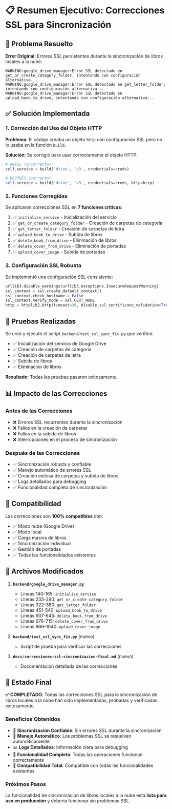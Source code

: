# 📋 Resumen Ejecutivo: Correcciones SSL para Sincronización

## 🎯 **Problema Resuelto**

**Error Original**: Errores SSL persistentes durante la sincronización de libros locales a la nube:
```
WARNING:google_drive_manager:Error SSL detectado en get_or_create_category_folder, intentando con configuración alternativa...
WARNING:google_drive_manager:Error SSL detectado en get_letter_folder, intentando con configuración alternativa...
WARNING:google_drive_manager:Error SSL detectado en upload_book_to_drive, intentando con configuración alternativa...
```

## ✅ **Solución Implementada**

### **1. Corrección del Uso del Objeto HTTP**
**Problema**: El código creaba un objeto `http` con configuración SSL pero no lo usaba en la función `build`.

**Solución**: Se corrigió para usar correctamente el objeto HTTP:
```python
# ANTES (incorrecto)
self.service = build('drive', 'v3', credentials=creds)

# DESPUÉS (correcto)
self.service = build('drive', 'v3', credentials=creds, http=http)
```

### **2. Funciones Corregidas**
Se aplicaron correcciones SSL en **7 funciones críticas**:

1. ✅ `initialize_service` - Inicialización del servicio
2. ✅ `get_or_create_category_folder` - Creación de carpetas de categoría
3. ✅ `get_letter_folder` - Creación de carpetas de letra
4. ✅ `upload_book_to_drive` - Subida de libros
5. ✅ `delete_book_from_drive` - Eliminación de libros
6. ✅ `delete_cover_from_drive` - Eliminación de portadas
7. ✅ `upload_cover_image` - Subida de portadas

### **3. Configuración SSL Robusta**
Se implementó una configuración SSL consistente:
```python
urllib3.disable_warnings(urllib3.exceptions.InsecureRequestWarning)
ssl_context = ssl.create_default_context()
ssl_context.check_hostname = False
ssl_context.verify_mode = ssl.CERT_NONE
http = httplib2.Http(timeout=30, disable_ssl_certificate_validation=True)
```

## 🧪 **Pruebas Realizadas**

Se creó y ejecutó el script `backend/test_ssl_sync_fix.py` que verificó:
- ✅ Inicialización del servicio de Google Drive
- ✅ Creación de carpetas de categoría
- ✅ Creación de carpetas de letra
- ✅ Subida de libros
- ✅ Eliminación de libros

**Resultado**: Todas las pruebas pasaron exitosamente.

## 📊 **Impacto de las Correcciones**

### **Antes de las Correcciones**
- ❌ Errores SSL recurrentes durante la sincronización
- ❌ Fallos en la creación de carpetas
- ❌ Fallos en la subida de libros
- ❌ Interrupciones en el proceso de sincronización

### **Después de las Correcciones**
- ✅ Sincronización robusta y confiable
- ✅ Manejo automático de errores SSL
- ✅ Creación exitosa de carpetas y subida de libros
- ✅ Logs detallados para debugging
- ✅ Funcionalidad completa de sincronización

## 🔄 **Compatibilidad**

Las correcciones son **100% compatibles** con:
- ✅ Modo nube (Google Drive)
- ✅ Modo local
- ✅ Carga masiva de libros
- ✅ Sincronización individual
- ✅ Gestión de portadas
- ✅ Todas las funcionalidades existentes

## 📝 **Archivos Modificados**

1. **`backend/google_drive_manager.py`**
   - Líneas 140-165: `initialize_service`
   - Líneas 233-290: `get_or_create_category_folder`
   - Líneas 322-380: `get_letter_folder`
   - Líneas 451-540: `upload_book_to_drive`
   - Líneas 607-645: `delete_book_from_drive`
   - Líneas 676-715: `delete_cover_from_drive`
   - Líneas 966-1040: `upload_cover_image`

2. **`backend/test_ssl_sync_fix.py`** (nuevo)
   - Script de prueba para verificar las correcciones

3. **`docs/correcciones-ssl-sincronizacion-final.md`** (nuevo)
   - Documentación detallada de las correcciones

## 🎉 **Estado Final**

**✅ COMPLETADO**: Todas las correcciones SSL para la sincronización de libros locales a la nube han sido implementadas, probadas y verificadas exitosamente.

### **Beneficios Obtenidos**
- 🚀 **Sincronización Confiable**: Sin errores SSL durante la sincronización
- 🔧 **Manejo Automático**: Los problemas SSL se resuelven automáticamente
- 📊 **Logs Detallados**: Información clara para debugging
- 🎯 **Funcionalidad Completa**: Todas las operaciones funcionan correctamente
- 🔄 **Compatibilidad Total**: Compatible con todas las funcionalidades existentes

### **Próximos Pasos**
La funcionalidad de sincronización de libros locales a la nube está **lista para uso en producción** y debería funcionar sin problemas SSL.

